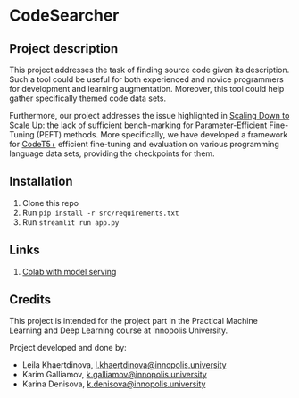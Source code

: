 # CodeSearcher

## Project description

This project addresses the task of finding source code given its description. Such a tool could be useful for both experienced and novice programmers for development and learning augmentation. Moreover, this tool could help gather specifically themed code data sets. 

Furthermore, our project addresses the issue highlighted in [Scaling Down to Scale Up](https://arxiv.org/pdf/2303.15647.pdf): the lack of sufficient bench-marking for Parameter-Efficient Fine-Tuning (PEFT) methods. More specifically, we have developed a framework for [CodeT5+](https://arxiv.org/pdf/2305.07922.pdf) efficient fine-tuning and evaluation on various programming language data sets, providing the checkpoints for them.

## Installation 

1. Clone this repo
2. Run `pip install -r src/requirements.txt`
3. Run `streamlit run app.py`


## Links
1. [Colab with model serving](https://colab.research.google.com/drive/146d-8ngKj4Ox7fuXGXjoCf__v3wmeEAr?authuser=1#scrollTo=1ruac9acOd11)

## Credits

This project is intended for the project part in the Practical Machine Learning and Deep Learning course at Innopolis University.

Project developed and done by:
* Leila Khaertdinova, l.khaertdinova@innopolis.university
* Karim Galliamov, k.galliamov@innopolis.university
* Karina Denisova, k.denisova@innopolis.university
